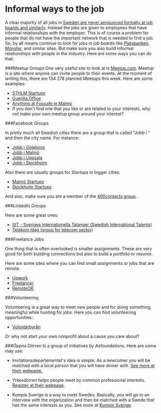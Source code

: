 # Informal ways to the job

A clear majority of all jobs in [Sweden are never announced formally at job boards and similarly](https://www.gp.se/nyheter/sverige/1.2836239-nyanlanda-star-utan-jobbnatverk?m=print). Instead the jobs are given to employees that have informal relationships with the employer. This is of course a problem for people that do not have the important network that is needed to find a job. So, by all means continue to look for jobs in job boards like [Platsbanken](http://www.ams.se), [Monster](http://www.monster.com), and similar sites. But make sure you also build informal relationships with people in the industry. Here are some ways you can do that:

###Meetup Groups
One very useful site to look at is [Meetup.com](http://www.meetup.com). Meetup is a site where anyone can invite people to their events. At the moment of writing this, there are 134 278 planned Meetups this week. Here are some examples:

* [STHLM Startups](http://www.meetup.com/STHLM-Tech-Meetup/)
* [Guerilla Office](http://www.meetup.com/Guerilla-Office/)
* [Anything at Foocafe in Malmö](http://www.foocafe.org/events)
* If you don't find one that you like or are related to your interests, why not make your own meetup group around your interest?


###Facebook Groups

In pretty much all Swedish cities there are a group that is called "Jobb i " and then the city name. For instance:

* [Jobb i Göteborg](https://www.facebook.com/groups/292413157527162/?fref=ts)
* [Jobb i Malmö](https://www.facebook.com/groups/jobbimalmo/?fref=ts)
* [Jobb i Uppsala](https://www.facebook.com/groups/366469403506783/?fref=ts)
* [Jobb i Stockholm](https://www.facebook.com/groups/jobbistockholm/?fref=ts)

Also there are usually groups for Startups in bigger cities: 

* [Malmö Startups](https://www.facebook.com/groups/malmostartups/?fref=ts)
* [Stockholm Startups](https://www.facebook.com/groups/sthlmstartups/?fref=ts)

And also, make sure you are a member of the [400contacts group](https://www.facebook.com/groups/160223374332272/?fref=ts).

###LinkedIn Groups

Here are some great ones:

* [SIT - Sveriges Internationella Talanger (Swedish International Talents)](https://www.linkedin.com/groups/6644475)
* [Telekom Idag (group for telecom sector)](https://www.linkedin.com/groups/7402451)

###Freelance Jobs

One thing that is often overlooked is smaller assignments. These are very good for both building connections but also to build a portfolio or resume.

Here are some sites where you can find small assignments or jobs that are remote.

* [Upwork](http://www.upwork.com)
* [Freelancer](http://www.freelancer.com/)
* [RemoteOK](http://www.remoteok.io)

###Volunteering

Volunteering is a great way to meet new people and for doing something meaningful while hunting for jobs. Here you can find volunteering opportunities:

* [Volontärbyrån](https://www.volontarbyran.org/)

Or why not start your own nonprofit about a cause you care about?

###Öppna Dörren
Is a group of initiatives by Axfoundations. Here are some may use:

* Invitationsdepartementet's idea is simple. As a newcomer you will be matched with a local person that you will have dinner with. [See more at their webpage.](http://invitationsdepartementet.eu/)

* Yrkesdörren helps people meet by common professional interests. [Register at their webpage](http://www.yrkesdorren.se).
* Kompis Sverige is a way to meet Swedes. Basically, you will go to an interview with the organization and then be matched with a Swede that has the same interests as you. See more at [Kompis Sverige](http://www.kompissverige.se/).



